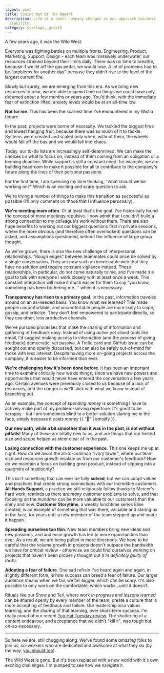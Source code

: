 ```yaml
---
layout: post
title: Coming Out Of The Desert
description: Life at a small company changes as you approach business
  stability.
category: startups, growth
---
```


A few years ago, it was the Wild West.

Everyone was fighting battles on multiple fronts. Engineering, Product,
Marketing, Support, Design - each team was massively underwater, our resources
strained beyond their limits daily. There was no time to breathe, because if we
let off the gas pedal, we would lose. A lot of problems had to be "problems for
another day" because they didn't rise to the level of the largest current fire.

Slowly but surely, we are emerging from this era. As we bring new resources to
bear, we are able to spend time on things we could have only dreamed about a
few months or years ago. You'd think, with the immediate fear of extinction
lifted, anxiety levels would be at an all-time low.

**Not for me**. This has been the scariest time I've encountered in my Wistia
tenure.

In the past, projects were borne of necessity. We tackled the biggest fires and
lowest hanging fruit, because there was so much of it to tackle. Systems were
created and scaled only when, without them, the wheels would fall off the bus
and we would fall into chaos.

Today, our to-do lists are increasingly self-determined. We can make the
choices on what to focus on, instead of them coming from an obligation or a
looming deadline.  While support is still a constant need, for example, we are
building headroom to make it possible for all to contribute to the company's
future along the lines of their personal passions.

For the first time, I am spending my time thinking, "what should we be
working on?" Which is an exciting and scary question to ask.

We're trying a number of things to make this transition as successful as
possible (I'll only comment on those that I influence personally).



**We're meeting more often**. Or at least that's the goal. I've historically
found the concept of most meetings repulsive. I now admit that I couldn't build
a strong connection to my colleague's work without them. There are also huge
benefits to working out our biggest questions first in private sessions, where
the more obvious (and therefore often overlooked) questions can be asked, and
assumptions questioned, without the influence of large group thought.

As we've grown, there is also the new challenge of interpersonal relationships.
"Rough edges" between teammates could once be solved by a single conversation.
They are now such an inextricable web that they have no solution and require
constant vigilance instead. These relationships, in particular, do not come
naturally to me, and I've made it a goal to talk with everyone I work closely
with at least once a week. This constant interaction will make it much easier
for them to say "you know, something has been bothering me..." when it is
necessary.



**Transparency has risen to a primary goal**. In the past, information traveled
around on an as-needed basis. You know what we learned? This made people
uncomfortable, and uncomfortable people are more likely to snipe, gossip, and
criticize. They don't feel empowered to participate directly, so they use
other, less productive channels. 

We've pursued processes that make the sharing of information and gathering of
feedback easy. Instead of using *active* yet siloed tools like email, I'd
suggest making access to information (and the process of giving feedback)
democratic, yet passive. A Trello card and GitHub issue can be sought out and
openly discussed, but can also be safely out-of-mind for those with less
interest. Despite having more on-going projects across the company, it is
easier to be informed than ever.




**We're challenging how it's been done before**. It has been an important time
to examine critically how we do things, since we have new powers and
opportunities that would never have entered the conversation a few years ago.
Certain avenues were previously closed to us because of a lack of resources,
and the danger is we'll stick with what we know instead of branching out.

As an example, the concept of *spending money* is something I have to actively
make part of my problem-solving repertoire. It's great to be scrappy - but I am
sometimes blind to a better solution staring me in the face, simply because it
costs *money* {{ ":money_with_wings:" | emojify }}.


**Our new path, while a bit smoother than it was in the past, is not without
pitfalls!** Many of these are totally new to us, and are things that our limited
size and scope helped us steer clear of in the past.

**Losing connection with the customer experience**. This one keeps me up at
night. How do we avoid the all-to-common "ivory tower", where our team size and
resources growth insulate us from our customer's feedback? How do we maintain a
focus on building great product, instead of slipping into a quagmire of
mediocrity?

This isn't something that can ever be fully **solved**, but we can adopt values
and practices that create strong connections with our incredible customers. **All
Hands Support**, a practice we still religiously follow thanks to Mercer's hard
work, reminds us there are *many* customer problems to solve, and that focusing
on the *mundane* can be more valuable to our customers than the shiny and new.
**Customer Storytime**, a weekly lunchtime series Elise created, is an example
of something that was there, valuable and staring us in the face, for years
until a new member of the team stepped up and made it happen.

**Spreading ourselves too thin**. New team members bring new ideas and new
passions, and audience growth has led to more opportunities than ever. As a
result, we are being pulled in more directions. We have to be careful
that the volume growth in projects doesn't outpace the bandwidth we have for
critical review - otherwise we could find ourselves working on projects that
haven't been properly thought out (*I'm definitely guilty of that!*).


**Adopting a fear of failure**. One sad refrain I've heard again and again, in
slightly different form, is how success can breed a fear of failure. Our larger
audience means when we fail, we fail bigger, which can be scary. It's also
possible to only work on the comfortable, which works...until it doesn't.

Rituals like our Show and Tell, where work *in progress* and *lessons learned*
can be shared openly by every member of the team, create a culture that is more
accepting of feedback and failure. Our leadership also values learning, and the
sharing of that learning, over short-term success. I'm really proud of our
recent [Top Hat Tuesday review](). The shuttering of a content endeavour, and
acceptance that we didn't "kill it", was tough but oh-so-necessary.


---


So here we are, still chugging along. We've found some *amazing* folks to join
us, co-workers who are dedicated and awesome at what they do (by the way, [you
should too]()).

The Wild West is gone. But it's been replaced with a new world with it's own
exciting challenges. I'm pumped to see how we navigate it.
